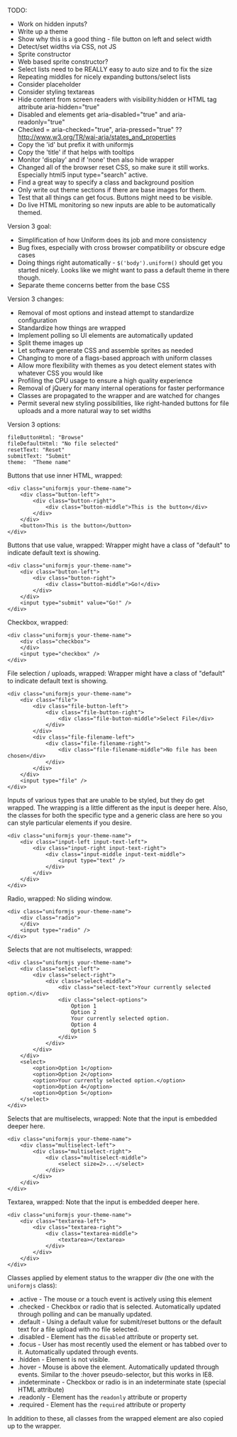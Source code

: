 TODO:

 * Work on hidden inputs?
 * Write up a theme
 * Show why this is a good thing - file button on left and select width
 * Detect/set widths via CSS, not JS
 * Sprite constructor
 * Web based sprite constructor?
 * Select lists need to be REALLY easy to auto size and to fix the size
 * Repeating middles for nicely expanding buttons/select lists
 * Consider placeholder
 * Consider styling textareas
 * Hide content from screen readers with visibility:hidden or HTML tag attribute aria-hidden="true"
 * Disabled and elements get aria-disabled="true" and aria-readonly="true"
 * Checked = aria-checked="true", aria-pressed="true" ??  http://www.w3.org/TR/wai-aria/states_and_properties
 * Copy the 'id' but prefix it with uniformjs
 * Copy the 'title' if that helps with tooltips
 * Monitor 'display' and if 'none' then also hide wrapper
 * Changed all of the browser reset CSS, so make sure it still works.  Especially html5 input type="search" active.
 * Find a great way to specify a class and background position
 * Only write out theme sections if there are base images for them.
 * Test that all things can get focus.  Buttons might need to be visible.
 * Do live HTML monitoring so new inputs are able to be automatically themed.

Version 3 goal:

 * Simplification of how Uniform does its job and more consistency
 * Bug fixes, especially with cross browser compatibility or obscure edge cases
 * Doing things right automatically - `$('body').uniform()` should get you started nicely.  Looks like we might want to pass a default theme in there though.
 * Separate theme concerns better from the base CSS

Version 3 changes:

 * Removal of most options and instead attempt to standardize configuration
 * Standardize how things are wrapped
 * Implement polling so UI elements are automatically updated
 * Split theme images up
 * Let software generate CSS and assemble sprites as needed
 * Changing to more of a flags-based approach with uniform classes
 * Allow more flexibility with themes as you detect element states with whatever CSS you would like
 * Profiling the CPU usage to ensure a high quality experience
 * Removal of jQuery for many internal operations for faster performance
 * Classes are propagated to the wrapper and are watched for changes
 * Permit several new styling possibilities, like right-handed buttons for file uploads and a more natural way to set widths

Version 3 options:

    fileButtonHtml: "Browse"
    fileDefaultHtml: "No file selected"
    resetText: "Reset"
    submitText: "Submit"
    theme:  "Theme name"

Buttons that use inner HTML, wrapped:

    <div class="uniformjs your-theme-name">
        <div class="button-left">
            <div class="button-right">
                <div class="button-middle">This is the button</div>
            </div>
        </div>
        <button>This is the button</button>
    </div>

Buttons that use value, wrapped:
Wrapper might have a class of "default" to indicate default text is showing.

    <div class="uniformjs your-theme-name">
        <div class="button-left">
            <div class="button-right">
                <div class="button-middle">Go!</div>
            </div>
        </div>
        <input type="submit" value="Go!" />
    </div>

Checkbox, wrapped:

    <div class="uniformjs your-theme-name">
        <div class="checkbox">
        </div>
        <input type="checkbox" />
    </div>

File selection / uploads, wrapped:
Wrapper might have a class of "default" to indicate default text is showing.

    <div class="uniformjs your-theme-name">
        <div class="file">
            <div class="file-button-left">
                <div class="file-button-right">
                    <div class="file-button-middle">Select File</div>
                </div>
            </div>
            <div class="file-filename-left">
                <div class="file-filename-right">
                    <div class="file-filename-middle">No file has been chosen</div>
                </div>
            </div>
        </div>
        <input type="file" />
    </div>

Inputs of various types that are unable to be styled, but they do get wrapped.
The wrapping is a little different as the input is deeper here.  Also, the classes for both the specific type and a generic class are here so you can style particular elements if you desire.

    <div class="uniformjs your-theme-name">
        <div class="input-left input-text-left">
            <div class="input-right input-text-right">
                <div class="input-middle input-text-middle">
                    <input type="text" />
                </div>
            </div>
        </div>
    </div>

Radio, wrapped:
No sliding window.

    <div class="uniformjs your-theme-name">
        <div class="radio">
        </div>
        <input type="radio" />
    </div>

Selects that are not multiselects, wrapped:

    <div class="uniformjs your-theme-name">
        <div class="select-left">
            <div class="select-right">
                <div class="select-middle">
                    <div class="select-text">Your currently selected option.</div>
                    <div class="select-options">
                        Option 1
                        Option 2
                        Your currently selected option.
                        Option 4
                        Option 5
                    </div>
                </div>
            </div>
        </div>
        <select>
            <option>Option 1</option>
            <option>Option 2</option>
            <option>Your currently selected option.</option>
            <option>Option 4</option>
            <option>Option 5</option>
        </select>
    </div>

Selects that are multiselects, wrapped:
Note that the input is embedded deeper here.

    <div class="uniformjs your-theme-name">
        <div class="multiselect-left">
            <div class="multiselect-right">
                <div class="multiselect-middle">
                    <select size=2>...</select>
                </div>
            </div>
        </div>
    </div>

Textarea, wrapped:
Note that the input is embedded deeper here.

    <div class="uniformjs your-theme-name">
        <div class="textarea-left">
            <div class="textarea-right">
                <div class="textarea-middle">
                    <textarea></textarea>
                </div>
            </div>
        </div>
    </div>

Classes applied by element status to the wrapper div (the one with the `uniformjs` class):

 * .active - The mouse or a touch event is actively using this element
 * .checked - Checkbox or radio that is selected.  Automatically updated through polling and can be manually updated.
 * .default - Using a default value for submit/reset buttons or the default text for a file upload with no file selected.
 * .disabled - Element has the `disabled` attribute or property set.
 * .focus - User has most recently used the element or has tabbed over to it.  Automatically updated through events.
 * .hidden - Element is not visible.
 * .hover - Mouse is above the element.  Automatically updated through events.  Similar to the :hover pseudo-selector, but this works in IE8.
 * .indeterminate - Checkbox or radio is in an indeterminate state (special HTML attribute)
 * .readonly - Element has the `readonly` attribute or property
 * .required - Element has the `required` attribute or property

In addition to these, all classes from the wrapped element are also copied up to the wrapper.

